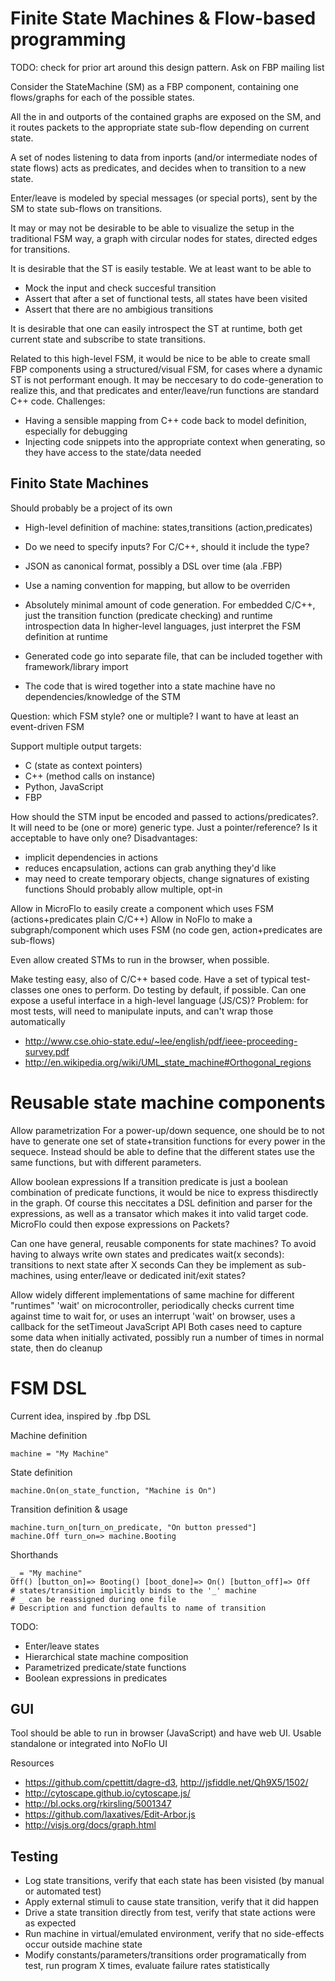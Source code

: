 Finite State Machines & Flow-based programming
==============================================

TODO: check for prior art around this design pattern. Ask on FBP mailing list

Consider the StateMachine (SM) as a FBP component, containing one flows/graphs for
each of the possible states.

All the in and outports of the contained graphs are exposed on the SM,
and it routes packets to the appropriate state sub-flow depending on current state.

A set of nodes listening to data from inports (and/or intermediate nodes of state flows)
acts as predicates, and decides when to transition to a new state.

Enter/leave is modeled by special messages (or special ports),
sent by the SM to state sub-flows on transitions.

It may or may not be desirable to be able to visualize the setup in the traditional FSM way,
a graph with circular nodes for states, directed edges for transitions.

It is desirable that the ST is easily testable. We at least want to be able to
* Mock the input and check succesful transition
* Assert that after a set of functional tests, all states have been visited
* Assert that there are no ambigious transitions

It is desirable that one can easily introspect the ST at runtime,
both get current state and subscribe to state transitions.

Related to this high-level FSM, it would be nice to be able to create small FBP components
using a structured/visual FSM, for cases where a dynamic ST is not performant enough.
It may be neccesary to do code-generation to realize this, and that predicates and enter/leave/run
functions are standard C++ code.
Challenges:
* Having a sensible mapping from C++ code back to model definition, especially for debugging
* Injecting code snippets into the appropriate context when generating, so they have access to the state/data needed

Finito State Machines
---------------
Should probably be a project of its own

* High-level definition of machine: states,transitions (action,predicates)
* Do we need to specify inputs? For C/C++, should it include the type?
* JSON as canonical format, possibly a DSL over time (ala .FBP)
* Use a naming convention for mapping, but allow to be overriden

* Absolutely minimal amount of code generation.
For embedded C/C++, just the transition function (predicate checking) and runtime introspection data
In higher-level languages, just interpret the FSM definition at runtime
* Generated code go into separate file, that can be included together with framework/library import
* The code that is wired together into a state machine have no dependencies/knowledge of the STM

Question: which FSM style? one or multiple? I want to have at least an event-driven FSM

Support multiple output targets:
* C (state as context pointers)
* C++ (method calls on instance)
* Python, JavaScript
* FBP

How should the STM input be encoded and passed to actions/predicates?.
It will need to be (one or more) generic type. Just a pointer/reference?
Is it acceptable to have only one?
Disadvantages: 
* implicit dependencies in actions
* reduces encapsulation, actions can grab anything they'd like
* may need to create temporary objects, change signatures of existing functions
Should probably allow multiple, opt-in

Allow in MicroFlo to easily create a component which uses FSM (actions+predicates plain C/C++)
Allow in NoFlo to make a subgraph/component which uses FSM (no code gen, action+predicates are sub-flows)

Even allow created STMs to run in the browser, when possible.

Make testing easy, also of C/C++ based code. Have a set of typical test-classes one ones to perform.
Do testing by default, if possible. Can one expose a useful interface in a high-level language (JS/CS)?
Problem: for most tests, will need to manipulate inputs, and can't wrap those automatically

* http://www.cse.ohio-state.edu/~lee/english/pdf/ieee-proceeding-survey.pdf
* http://en.wikipedia.org/wiki/UML_state_machine#Orthogonal_regions

Reusable state machine components
===================================

Allow parametrization
For a power-up/down sequence, one should be to not have to generate one set of state+transition functions
for every power in the sequece. Instead should be able to define that the different states use the same functions,
but with different parameters.

Allow boolean expressions
If a transition predicate is just a boolean combination of predicate functions,
it would be nice to express thisdirectly in the graph.
Of course this neccitates a DSL definition and parser for the expressions,
as well as a transator which makes it into valid target code.
MicroFlo could then expose expressions on Packets?

Can one have general, reusable components for state machines?
To avoid having to always write own states and predicates
    wait(x seconds): transitions to next state after X seconds
Can they be implement as sub-machines, using enter/leave or dedicated init/exit states?

Allow widely different implementations of same machine for different "runtimes"
'wait' on microcontroller, periodically checks current time against time to wait for, or uses an interrupt
'wait' on browser, uses a callback for the setTimeout JavaScript API
Both cases need to capture some data when initially activated, possibly run a number of times in normal state, then do cleanup


FSM DSL
========
Current idea, inspired by .fbp DSL

Machine definition

    machine = "My Machine"

State definition

    machine.On(on_state_function, "Machine is On")

Transition definition & usage
    
    machine.turn_on[turn_on_predicate, "On button pressed"]
    machine.Off turn_on=> machine.Booting

Shorthands

    _ = "My machine"
    Off() [button_on]=> Booting() [boot_done]=> On() [button_off]=> Off
    # states/transition implicitly binds to the '_' machine
    # _ can be reassigned during one file
    # Description and function defaults to name of transition

TODO:
* Enter/leave states
* Hierarchical state machine composition
* Parametrized predicate/state functions
* Boolean expressions in predicates


GUI
----
Tool should be able to run in browser (JavaScript) and have web UI. Usable standalone or integrated into NoFlo UI

Resources
* https://github.com/cpettitt/dagre-d3, http://jsfiddle.net/Qh9X5/1502/
* http://cytoscape.github.io/cytoscape.js/
* http://bl.ocks.org/rkirsling/5001347
* https://github.com/laxatives/Edit-Arbor.js
* http://visjs.org/docs/graph.html


Testing
----------
* Log state transitions, verify that each state has been visisted (by manual or automated test)
* Apply external stimuli to cause state transition, verify that it did happen
* Drive a state transition directly from test, verify that state actions were as expected
* Run machine in virtual/emulated environment, verify that no side-effects occur outside machine state
* Modify constants/parameters/transitions order programatically from test,
    run program X times, evaluate failure rates statistically

